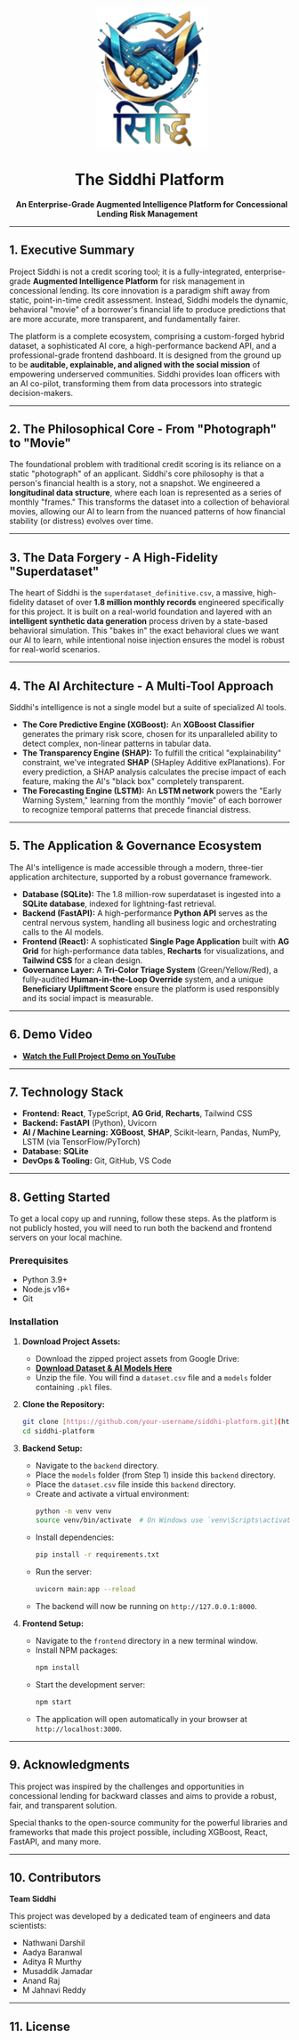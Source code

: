 <p align="center">
  <img src="Siddhi_Logo.png" alt="Project Siddhi Logo" width="200">
</p>

<h1 align="center">The Siddhi Platform</h1>

<p align="center">
  <strong>An Enterprise-Grade Augmented Intelligence Platform for Concessional Lending Risk Management</strong>
  <br />
</p>

---

## 1. Executive Summary

Project Siddhi is not a credit scoring tool; it is a fully-integrated, enterprise-grade **Augmented Intelligence Platform** for risk management in concessional lending. Its core innovation is a paradigm shift away from static, point-in-time credit assessment. Instead, Siddhi models the dynamic, behavioral "movie" of a borrower's financial life to produce predictions that are more accurate, more transparent, and fundamentally fairer.

The platform is a complete ecosystem, comprising a custom-forged hybrid dataset, a sophisticated AI core, a high-performance backend API, and a professional-grade frontend dashboard. It is designed from the ground up to be **auditable, explainable, and aligned with the social mission** of empowering underserved communities. Siddhi provides loan officers with an AI co-pilot, transforming them from data processors into strategic decision-makers.

---

## 2. The Philosophical Core - From "Photograph" to "Movie"

The foundational problem with traditional credit scoring is its reliance on a static "photograph" of an applicant. Siddhi's core philosophy is that a person's financial health is a story, not a snapshot. We engineered a **longitudinal data structure**, where each loan is represented as a series of monthly "frames." This transforms the dataset into a collection of behavioral movies, allowing our AI to learn from the nuanced patterns of how financial stability (or distress) evolves over time.

---

## 3. The Data Forgery - A High-Fidelity "Superdataset"

The heart of Siddhi is the `superdataset_definitive.csv`, a massive, high-fidelity dataset of over **1.8 million monthly records** engineered specifically for this project. It is built on a real-world foundation and layered with an **intelligent synthetic data generation** process driven by a state-based behavioral simulation. This "bakes in" the exact behavioral clues we want our AI to learn, while intentional noise injection ensures the model is robust for real-world scenarios.

---

## 4. The AI Architecture - A Multi-Tool Approach

Siddhi's intelligence is not a single model but a suite of specialized AI tools.

* **The Core Predictive Engine (XGBoost):** An **XGBoost Classifier** generates the primary risk score, chosen for its unparalleled ability to detect complex, non-linear patterns in tabular data.
* **The Transparency Engine (SHAP):** To fulfill the critical "explainability" constraint, we've integrated **SHAP** (SHapley Additive exPlanations). For every prediction, a SHAP analysis calculates the precise impact of each feature, making the AI's "black box" completely transparent.
* **The Forecasting Engine (LSTM):** An **LSTM network** powers the "Early Warning System," learning from the monthly "movie" of each borrower to recognize temporal patterns that precede financial distress.

---

## 5. The Application & Governance Ecosystem

The AI's intelligence is made accessible through a modern, three-tier application architecture, supported by a robust governance framework.

* **Database (SQLite):** The 1.8 million-row superdataset is ingested into a **SQLite database**, indexed for lightning-fast retrieval.
* **Backend (FastAPI):** A high-performance **Python API** serves as the central nervous system, handling all business logic and orchestrating calls to the AI models.
* **Frontend (React):** A sophisticated **Single Page Application** built with **AG Grid** for high-performance data tables, **Recharts** for visualizations, and **Tailwind CSS** for a clean design.
* **Governance Layer:** A **Tri-Color Triage System** (Green/Yellow/Red), a fully-audited **Human-in-the-Loop Override** system, and a unique **Beneficiary Upliftment Score** ensure the platform is used responsibly and its social impact is measurable.

---

## 6. Demo Video

* [**Watch the Full Project Demo on YouTube**](https://www.youtube.com/watch?v=54RErXbljN8)

---

## 7. Technology Stack

* **Frontend:** **React**, TypeScript, **AG Grid**, **Recharts**, Tailwind CSS
* **Backend:** **FastAPI** (Python), Uvicorn
* **AI / Machine Learning:** **XGBoost**, **SHAP**, Scikit-learn, Pandas, NumPy, LSTM (via TensorFlow/PyTorch)
* **Database:** **SQLite**
* **DevOps & Tooling:** Git, GitHub, VS Code

---

## 8. Getting Started

To get a local copy up and running, follow these steps. As the platform is not publicly hosted, you will need to run both the backend and frontend servers on your local machine.

### Prerequisites
* Python 3.9+
* Node.js v16+
* Git

### Installation
1.  **Download Project Assets:**
    * Download the zipped project assets from Google Drive:
    * [**Download Dataset & AI Models Here**](https://drive.google.com/drive/folders/16MXR4xI9lE8vjjmRi2y4bMo11iFv96GQ?usp=sharing)
    * Unzip the file. You will find a `dataset.csv` file and a `models` folder containing `.pkl` files.

2.  **Clone the Repository:**
    ```sh
    git clone [https://github.com/your-username/siddhi-platform.git](https://github.com/your-username/siddhi-platform.git)
    cd siddhi-platform
    ```

3.  **Backend Setup:**
    * Navigate to the `backend` directory.
    * Place the `models` folder (from Step 1) inside this `backend` directory.
    * Place the `dataset.csv` file inside this `backend` directory.
    * Create and activate a virtual environment:
        ```sh
        python -m venv venv
        source venv/bin/activate  # On Windows use `venv\Scripts\activate`
        ```
    * Install dependencies:
        ```sh
        pip install -r requirements.txt
        ```
    * Run the server:
        ```sh
        uvicorn main:app --reload
        ```
    * The backend will now be running on `http://127.0.0.1:8000`.

4.  **Frontend Setup:**
    * Navigate to the `frontend` directory in a new terminal window.
    * Install NPM packages:
        ```sh
        npm install
        ```
    * Start the development server:
        ```sh
        npm start
        ```
    * The application will open automatically in your browser at `http://localhost:3000`.

---

## 9. Acknowledgments

This project was inspired by the challenges and opportunities in concessional lending for backward classes and aims to provide a robust, fair, and transparent solution.

Special thanks to the open-source community for the powerful libraries and frameworks that made this project possible, including XGBoost, React, FastAPI, and many more.

---

## 10. Contributors

**Team Siddhi**

This project was developed by a dedicated team of engineers and data scientists:

* Nathwani Darshil
* Aadya Baranwal
* Aditya R Murthy
* Musaddik Jamadar
* Anand Raj
* M Jahnavi Reddy

---

## 11. License







